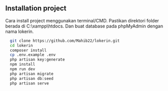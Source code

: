 ## Installation project

Cara install project menggunakan terminal/CMD. Pastikan direktori folder berada di C:\xampp\htdocs. Dan buat database pada phpMyAdmin dengan nama lokerin.

```bash
  git clone https://github.com/Mahib22/lokerin.git
  cd lokerin
  composer install
  cp .env.example .env
  php artisan key:generate
  npm install
  npm run dev
  php artisan migrate
  php artisan db:seed
  php artisan serve
```
